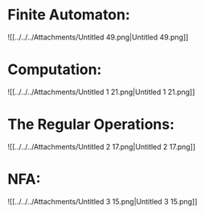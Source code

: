 # Finite Automaton:

![[../../../Attachments/Untitled 49.png|Untitled 49.png]]

# Computation:

![[../../../Attachments/Untitled 1 21.png|Untitled 1 21.png]]

# The Regular Operations:

![[../../../Attachments/Untitled 2 17.png|Untitled 2 17.png]]

# NFA:

![[../../../Attachments/Untitled 3 15.png|Untitled 3 15.png]]